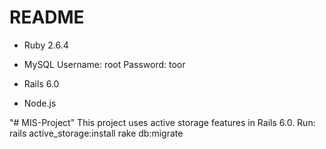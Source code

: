 # README



* Ruby 2.6.4

* MySQL Username: root Password: toor

* Rails 6.0 

* Node.js

"# MIS-Project" 
This project uses active storage features in Rails 6.0.
Run:
rails active_storage:install
rake db:migrate 
